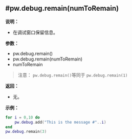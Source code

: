 #pw.debug.remain(numToRemain)
---

**说明：**

- 在调试窗口保留信息。

**参数：**

- pw.debug.remain()
- pw.debug.remain(numToRemain)
- numToRemain

> 注意： ```pw.debug.remain()```等同于 ```pw.debug.remain(1)```

**返回：**

- 无。

**示例：**

```lua:pw_debug_remain.lua
for i = 0,10 do
	pw.debug.add("This is the message #"..i)
end
pw.debug.remain(3)
```